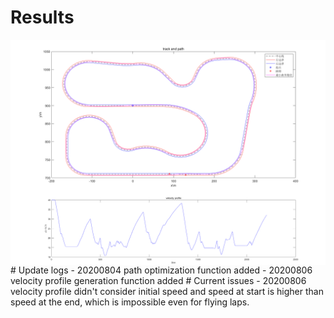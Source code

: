 # Results  
<div  align="center">    
	<img src="./pics/track.png"  alt="赛道、障碍及最小曲率路径" align=center />  
</div>  
<div  align="center">    
	<img src="./pics/velocity_profile.png"  alt="速度规划" align=center />  
</div>  
# Update logs  
- 20200804 path optimization function added  
- 20200806 velocity profile generation function added  
# Current issues  
- 20200806 velocity profile didn't consider initial speed and speed at start is higher than speed at the end, which is impossible even for flying laps.
